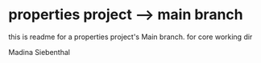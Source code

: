 # properties project --> main branch
this is readme for a properties project's Main branch. for core working dir

Madina Siebenthal
